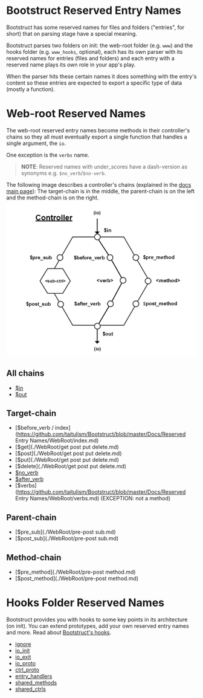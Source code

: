 Bootstruct Reserved Entry Names
===============================
Bootstruct has some reserved names for files and folders ("entries", for short) that on parsing stage have a special meaning.

Bootstruct parses two folders on init: the web-root folder (e.g. `www`) and the hooks folder (e.g. `www_hooks`, optional), each has its own parser with its reserved names for entries (files and folders) and each entry with a reserved name plays its own role in your app's play.

When the parser hits these certain names it does something with the entry's content so these entries are expected to export a specific type of data (mostly a function).




Web-root Reserved Names
=======================
The web-root reserved entry names become methods in their controller's chains so they all must eventually export a single function that handles a single argument, the `io`.

One exception is the `verbs` name.

>**NOTE**: Reserved names with under_scores have a dash-version as synonyms e.g. `$no_verb`/`$no-verb`.

The following image describes a controller's chains (explained in the [docs main page](https://github.com/taitulism/Bootstruct/blob/master/README.md#controllers-flow)): The target-chain is in the middle, the parent-chain is on the left and the method-chain is on the right.
![Controller Chart-Flow](https://raw.githubusercontent.com/taitulism/Bootstruct/master/Docs/controller-flowchart.png)




All chains
----------
* [$in](./WebRoot/%24in%20%26%20%24out.md)
* [$out](./WebRoot/%24in%20%26%20%24out.md)




Target-chain
------------
* [$before_verb / index](https://github.com/taitulism/Bootstruct/blob/master/Docs/Reserved Entry Names/WebRoot/index.md)
* [$get](./WebRoot/get post put delete.md)
* [$post](./WebRoot/get post put delete.md)
* [$put](./WebRoot/get post put delete.md)
* [$delete](./WebRoot/get post put delete.md)
* [$no_verb](./WebRoot/no_verb.md)
* [$after_verb](./WebRoot/after_verb.md)
* [$verbs](https://github.com/taitulism/Bootstruct/blob/master/Docs/Reserved Entry Names/WebRoot/verbs.md) (EXCEPTION: not a method)




Parent-chain
------------
* [$pre_sub](./WebRoot/pre-post sub.md)
* [$post_sub](./WebRoot/pre-post sub.md)




Method-chain
------------
* [$pre_method](./WebRoot/pre-post method.md)
* [$post_method](./WebRoot/pre-post method.md)




Hooks Folder Reserved Names
===========================
Bootstruct provides you with hooks to some key points in its architecture (on init). You can extend prototypes, add your own reserved entry names and more. Read about [Bootstruct's hooks](../Hooks.md).

* [ignore](./Hooks/ignore.md)
* [io_init](./Hooks/io_init.md)
* [io_exit](./Hooks/io_exit.md)
* [io_proto](./Hooks/io_proto.md)
* [ctrl_proto](./Hooks/ctrl_proto.md)
* [entry_handlers](./Hooks/entry_handlers.md)
* [shared_methods](./Hooks/shared_methods.md)
* [shared_ctrls](./Hooks/shared_ctrls.md)
